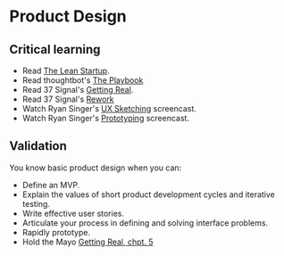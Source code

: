 Product Design
=============

Critical learning
-----------------

* Read [The Lean Startup](http://amzn.com/1568985819).
* Read thoughtbot's [The Playbook](http://playbook.thoughtbot.com/)
* Read 37 Signal's [Getting Real](http://gettingreal.37signals.com/).
* Read 37 Signal's [Rework](http://37signals.com/rework)
* Watch Ryan Singer's [UX Sketching](https://peepcode.com/products/ryan-singer-ux) screencast.
* Watch Ryan Singer's [Prototyping](https://peepcode.com/products/ryan-singer-ii) screencast.

Validation
----------

You know basic product design when you can:

* Define an MVP.
* Explain the values of short product development cycles and iterative testing.
* Write effective user stories.
* Articulate your process in defining and solving interface problems.
* Rapidly prototype.
* Hold the Mayo [Getting Real, chpt. 5](http://gettingreal.37signals.com/)